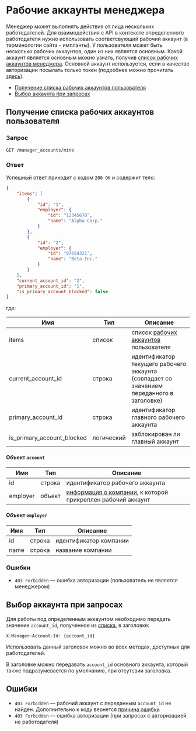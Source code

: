 # Рабочие аккаунты менеджера

Менеджер может выполнять действия от лица нескольких работодателей. Для взаимодействия с API в контексте определенного
работодателя нужно использовать соответсвующий рабочий аккаунт (в терминологии сайта - импланты).
У пользователя может быть несколько рабочих аккаунтов, один из них является основным. Какой аккаунт является основным можно узнать,
получив [список рабочих аккаунтов менеджера](#get-manager-accounts). Основной аккаунт используется, если в качестве авторизации посылать только токен
(подробнее можно прочитать [здесь](#using-account)).

* [Получение списка рабочих аккаунтов пользователя](#get-manager-accounts)
* [Выбор аккаунта при запросах](#using-account)

<a name="get-manager-accounts"></a>
## Получение списка рабочих аккаунтов пользователя

### Запрос

```
GET /manager_accounts/mine
```

### Ответ

Успешный ответ приходит с кодом `200 OK` и содержит тело:

```json
{
    "items": [
        {
            "id": "1",
            "employer": {
                "id": "12345678",
                "name": "Alpha Corp."
            }
        },
        {
            "id": "2",
            "employer": {
                "id": "87654321",
                "name": "Beta Inc."
            }
        }
    ],
    "current_account_id": "2",
    "primary_account_id": "1",
    "is_primary_account_blocked": false
}
```

где:

Имя | Тип | Описание
--- | --- | ------
items | список | список [рабочих аккаунтов](#account-info) пользователя
current_account_id | строка | идентификатор текущего рабочего аккаунта (совпадает со значением переданного в заголовке)
primary_account_id | строка | идентификатор главного рабочего аккаунта
is_primary_account_blocked | логический | заблокирован ли главный аккаунт

<a name="account-info"></a>
#### Объект `account`

Имя | Тип | Описание
--- | --- | ------
id | строка | идентификатор рабочего аккаунта
employer | объект | [информация о компании](#employer-info), к которой прикреплен рабочий аккаунт

<a name="employer-info"></a>
#### Объект `employer`

Имя | Тип | Описание
--- | --- | ------
id | строка | идентификатор компании
name | строка | название компании

### Ошибки

* `403 Forbidden` — ошибка авторизации (пользователь не является менеджером)


<a name="using-account"></a>
## Выбор аккаунта при запросах

Для работы под определенным аккаунтом необходимо передать значение `account_id`, полученное из [списка](#get-manager-accounts), в заголовке:

```
X-Manager-Account-Id: {account_id}
```

Использовать данный заголовок можно во всех методах, доступных для работодателей.

В заголовке можно передавать `account_id` основного аккаунта, который также подразумевается по умолчанию, при отсутсвии заголовка.


<a name="errors"></a>
## Ошибки

* `403 Forbidden` — рабочий аккаунт с переданным `account_id` не найден. Дополнительно к коду вернется [причина ошибки](errors.md#manager-accounts)
* `403 Forbidden` — ошибка авторизации (при запросах с авторизацией не работодателя)
